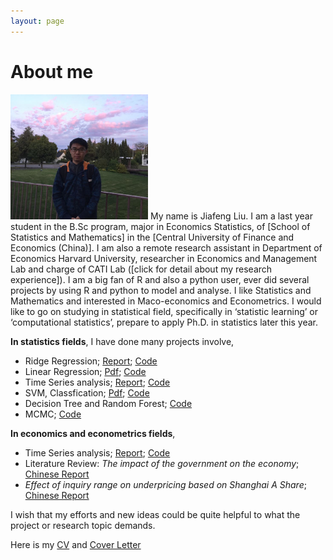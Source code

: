 ```yaml
---
layout: page
---
```


# About me

<img src="/images/Jiafeng2.JPG" class="floatpic" width="220" height="200">
My name is Jiafeng Liu.  I am a last year student in the B.Sc program, major in Economics Statistics, of [School of Statistics and Mathematics] in the [Central University of Finance and Economics (China)].  I am also a remote research assistant in Department of Economics Harvard University, researcher in Economics and Management Lab and charge of CATI Lab ([click for detail about my research experience]). I am a big fan of R and also a python user, ever did several projects by using R and python to model and analyse. I like Statistics and Mathematics and interested in Maco-economics and Econometrics. I would like to go on studying in statistical field, specifically in ‘statistic learning’ or ‘computational statistics’, prepare to apply Ph.D. in statistics later this year. 

**In statistics fields**, I have done many projects involve,

  - Ridge Regression; [Report](http://Jiafengliu.me/blogs/2016-03-14-Ridge-Regression.html); [Code](http://Jiafengliu.me/blogs/2016-03-14-Ridge-Regression.html)
  - Linear Regression; [Pdf](https://github.com/JayfongL); [Code](https://github.com/JayfongL)
  - Time Series analysis; [Report](https://github.com/JayfongL); [Code](https://github.com/JayfongL)
  - SVM, Classfication; [Pdf](http://Jiafengliu.me); [Code](https://Jiafengliu.me/research/2015-SVMcar_classification.R)
  - Decision Tree and Random Forest; [Code](https://github.com/JayfongL)
  - MCMC; [Code](http://Jiafengliu.me/research/2015-MCMC.R)
  
**In economics and econometrics fields**, 
 
  - Time Series analysis; [Report](https://Jiafengliu.me); [Code](http://Jiafengliu.me)
  - Literature Review: *The impact of the government on the economy*; [Chinese Report](http://Jiafengliu.me/research)
  - *Effect of inquiry range on underpricing based on Shanghai A Share*; [Chinese Report](http://Jiafengliu.me/research)


I wish that my efforts and new ideas could be quite helpful to what the project or research topic demands.

Here is my [CV] and [Cover Letter]


[School of Statistics and Mathematics]:http://www.cufe.edu.cn/
[Central University of Finance and Economics (China)]:http://sam.cufe.edu.cn/

[CV]: http://sam.cufe.edu.cn/
[Cover letter]:http://sam.cufe.edu.cn/

[click for detail about my research experience]: http://Jiafengliu.me/research

